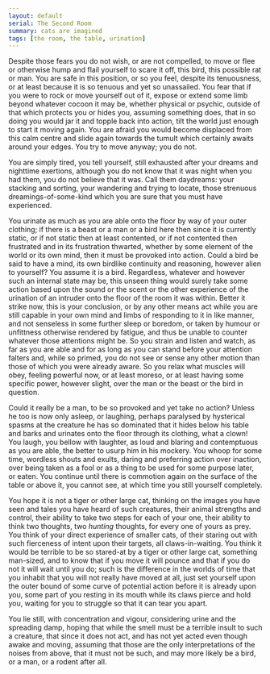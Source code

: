 ```yaml
---
layout: default
serial: The Second Room
summary: cats are imagined
tags: [the room, the table, urination]
---
```


Despite those fears you do not wish, or are not compelled, to move or flee or otherwise hump and flail yourself to scare it off, this bird, this possible rat or man. You are safe in this position, or so you feel, despite its tenuousness, or at least because it is so tenuous and yet so unassailed. You fear that if you were to rock or move yourself out of it, expose or extend some limb beyond whatever cocoon it may be, whether physical or psychic, outside of that which protects you or hides you, assuming something does, that in so doing you would jar it and topple back into action, tilt the world just enough to start it moving again. You are afraid you would become displaced from this calm centre and slide again towards the tumult which certainly awaits around your edges.  You try to move anyway; you do not.  

You are simply tired, you tell yourself, still exhausted after your dreams and nighttime exertions, although you do not know that it was night when you had them, you do not believe that it was.  Call them daydreams: your stacking and sorting, your wandering and trying to locate, those strenuous dreamings-of-some-kind which you are sure that you must have experienced. 

You urinate as much as you are able onto the floor by way of your outer clothing; if there is a beast or a man or a bird here then since it is currently static, or if not static then at least contented, or if not contented then frustrated and in its frustration thwarted, whether by some element of the world or its own mind, then it must be provoked into action. Could a bird be said to have a mind, its own birdlike continuity and reasoning, however alien to yourself? You assume it is a bird.  Regardless, whatever and however such an internal state may be, this unseen thing would surely take some action based upon the sound or the scent or the other experience of the urination of an intruder onto the floor of the room it was within. Better it strike now, this is your conclusion, or by any other means act while you are still capable in your own mind and limbs of responding to it in like manner, and not senseless in some further sleep or boredom, or taken by humour or unfittness otherwise rendered by fatigue, and thus be unable to counter whatever those attentions might be. So you strain and listen and watch, as far as you are able and for as long as you can stand before your attention falters and, while so primed, you do not see or sense any other motion than those of which you were already aware. So you relax what muscles will obey, feeling powerful now, or at least moreso, or at least having some specific power, however slight, over the man or the beast or the bird in question. 

Could it really be a man, to be so provoked and yet take no action? Unless he too is now only asleep, or laughing, perhaps paralysed by hysterical spasms at the creature he has so dominated that it hides below his table and barks and urinates onto the floor through its clothing, what a clown! You laugh, you bellow with laughter, as loud and blaring and contemptuous as you are able, the better to usurp him in his mockery. You whoop for some time, wordless shouts and exults, daring and preferring action over inaction, over being taken as a fool or as a thing to be used for some purpose later, or eaten. You continue until there is commotion again on the surface of the table or above it, you cannot see, at which time you still yourself completely. 

You hope it is not a tiger or other large cat, thinking on the images you have seen and tales you have heard of such creatures, their animal strengths and control, their ability to take two steps for each of your one, their ability to think two thoughts, two _hunting_ thoughts, for every one of yours as prey. You think of your direct experience of smaller cats, of their staring out with such fierceness of intent upon their targets, all claws-in-waiting. You think it would be terrible to be so stared-at by a tiger or other large cat, something man-sized, and to know that if you move it will pounce and that if you do not it will wait until you do; such is the difference in the worlds of time that you inhabit that you will not really have moved at all, just set yourself upon the outer bound of some curve of potential action before it is already upon you, some part of you resting in its mouth while its claws pierce and hold you, waiting for you to struggle so that it can tear you apart. 

You lie still, with concentration and vigour, considering urine and the spreading damp, hoping that while the smell must be a terrible insult to such a creature, that since it does not act, and has not yet acted even though awake and moving, assuming that those are the only interpretations of the noises from above, that it must not be such, and may more likely be a bird, or a man, or a rodent after all.
